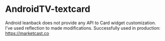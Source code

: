 # AndroidTV-textcard
Android leanback does not provide any API to Card widget customization. I've used reflection to made modifications. Successfully used in production: https://marketcast.co
